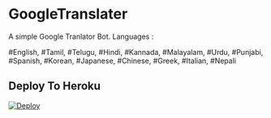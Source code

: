 # GoogleTranslater

A simple Google Tranlator Bot. Languages :

#English, #Tamil, #Telugu, #Hindi, #Kannada, #Malayalam, #Urdu, #Punjabi, #Spanish, #Korean, #Japanese, #Chinese, #Greek, #Italian, #Nepali


## Deploy To Heroku

[![Deploy](https://www.herokucdn.com/deploy/button.svg)](https://heroku.com/deploy?template=https://github.com/BXBots/GoogleTranslater)


